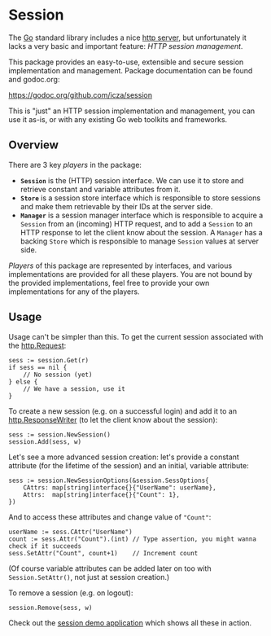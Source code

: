 # Session

The [Go](https://golang.org/) standard library includes a nice [http server](https://golang.org/pkg/net/http/), but unfortunately it lacks a very basic and important feature: _HTTP session management_.

This package provides an easy-to-use, extensible and secure session implementation and management. Package documentation can be found and godoc.org:

https://godoc.org/github.com/icza/session

This is "just" an HTTP session implementation and management, you can use it as-is, or with any existing Go web toolkits and frameworks.

## Overview

There are 3 key _players_ in the package:

- **`Session`** is the (HTTP) session interface. We can use it to store and retrieve constant and variable attributes from it.
- **`Store`** is a session store interface which is responsible to store sessions and make them retrievable by their IDs at the server side.
- **`Manager`** is a session manager interface which is responsible to acquire a `Session` from an (incoming) HTTP request, and to add a `Session` to an HTTP response to let the client know about the session. A `Manager` has a backing `Store` which is responsible to manage `Session` values at server side.

_Players_ of this package are represented by interfaces, and various implementations are provided for all these players.
You are not bound by the provided implementations, feel free to provide your own implementations for any of the players.

## Usage

Usage can't be simpler than this. To get the current session associated with the [http.Request](https://golang.org/pkg/net/http/#Request):

    sess := session.Get(r)
    if sess == nil {
    	// No session (yet)
    } else {
        // We have a session, use it
    }

To create a new session (e.g. on a successful login) and add it to an [http.ResponseWriter](https://golang.org/pkg/net/http/#ResponseWriter) (to let the client know about the session):

    sess := session.NewSession()
    session.Add(sess, w)

Let's see a more advanced session creation: let's provide a constant attribute (for the lifetime of the session) and an initial, variable attribute:

    sess := session.NewSessionOptions(&session.SessOptions{
        CAttrs: map[string]interface{}{"UserName": userName},
        Attrs:  map[string]interface{}{"Count": 1},
    })

And to access these attributes and change value of `"Count"`:

    userName := sess.CAttr("UserName")
    count := sess.Attr("Count").(int) // Type assertion, you might wanna check if it succeeds
    sess.SetAttr("Count", count+1)    // Increment count

(Of course variable attributes can be added later on too with `Session.SetAttr()`, not just at session creation.)

To remove a session (e.g. on logout):

    session.Remove(sess, w)

Check out the [session demo application](https://github.com/icza/session/blob/master/session_demo/session_demo.go) which shows all these in action.
